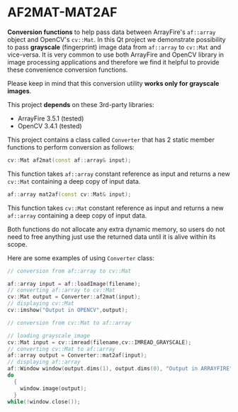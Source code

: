 # AF2MAT-MAT2AF
**Conversion functions** to help pass data between ArrayFire's `af::array` object and OpenCV's `cv::Mat`. In this Qt project we demonstrate possibility to pass **grayscale** (fingerprint) image data from `af::array` to `cv::Mat` and vice-versa. It is very common to use both ArrayFire and OpenCV library in image processing applications and therefore we find it helpful to provide these convenience conversion functions.

Please keep in mind that this conversion utility **works only for grayscale images**.

This project **depends** on these 3rd-party libraries:
* ArrayFire 3.5.1 (tested)
* OpenCV 3.4.1 (tested)

This project contains a class called `Converter` that has 2 static member functions to perform conversion as follows:


```cpp
cv::Mat af2mat(const af::array& input);
```
This function takes `af::array` constant reference as input and returns a new `cv::Mat` containing a deep copy of input data. 


```cpp
af::array mat2af(const cv::Mat& input);
```
This function takes `cv::Mat` constant reference as input and returns a new `af::array` containing a deep copy of input data. 


Both functions do not allocate any extra dynamic memory, so users do not need to free anything just use the returned data until it is alive within its scope. 

Here are some examples of using `Converter` class:

```cpp
// conversion from af::array to cv::Mat 

af::array input = af::loadImage(filename);
// converting af::array to cv::Mat
cv::Mat output = Converter::af2mat(input);
// displaying cv::Mat
cv::imshow("Output in OPENCV",output);
```

```cpp
// conversion from cv::Mat to af::array

// loading grayscale image
cv::Mat input = cv::imread(filename,cv::IMREAD_GRAYSCALE);
// converting cv::Mat to af::array
af::array output = Converter::mat2af(input);
// displaying af::array
af::Window window(output.dims(1), output.dims(0), "Output in ARRAYFIRE");
do
  {
    window.image(output);
  } 
while(!window.close());
```

